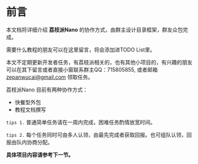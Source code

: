 前言
====

本文档将详细介绍 **荔枝派Nano**
的协作方式，由群主设计目录框架，群友众包完成。

需要什么教程的朋友可以在这里留言，将会添加进TODO List里。

本文不定期更新开发者任务，有荔枝派相关的，也有其他小项目的，有兴趣的朋友可以在其下留言或者直接小窗联系群主QQ：715805855,
或者邮箱 <zepanwucai@gmail.com> 领取任务。

荔枝派Nano 目前有两种协作方式：

-   快餐型外包
-   教程文档撰写

`tips 1.` 普通简单任务请在一周内完成，困难任务酌情放宽时间。

`tips 2.` 每个任务同时可由多人认领，由最先完成者获取回报。也可组队认领，回报由队内协商分配。

**具体项目内容请参考下一节。**
